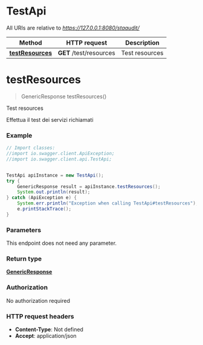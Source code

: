 # TestApi

All URIs are relative to *https://127.0.0.1:8080/staaudit/*

Method | HTTP request | Description
------------- | ------------- | -------------
[**testResources**](TestApi.md#testResources) | **GET** /test/resources | Test resources


<a name="testResources"></a>
# **testResources**
> GenericResponse testResources()

Test resources

Effettua il test dei servizi richiamati

### Example
```java
// Import classes:
//import io.swagger.client.ApiException;
//import io.swagger.client.api.TestApi;


TestApi apiInstance = new TestApi();
try {
    GenericResponse result = apiInstance.testResources();
    System.out.println(result);
} catch (ApiException e) {
    System.err.println("Exception when calling TestApi#testResources");
    e.printStackTrace();
}
```

### Parameters
This endpoint does not need any parameter.

### Return type

[**GenericResponse**](GenericResponse.md)

### Authorization

No authorization required

### HTTP request headers

 - **Content-Type**: Not defined
 - **Accept**: application/json

